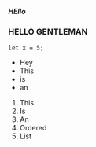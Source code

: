 ***HEllo***
### HELLO GENTLEMAN
```
let x = 5;
```
- Hey
- This
- is
- an

1. This
2. Is
3. An 
4. Ordered
5. List
